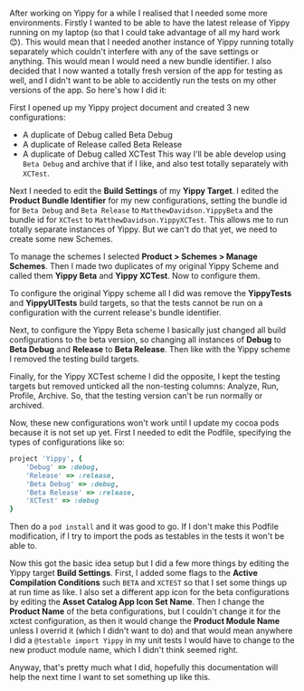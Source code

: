 After working on Yippy for a while I realised that I needed some more environments. Firstly I wanted to be able to have the latest release of Yippy running on my laptop (so that I could take advantage of all my hard work 😊). This would mean that I needed another instance of Yippy running totally separately which couldn't interfere with any of the save settings or anything. This would mean I would need a new bundle identifier. I also decided that I now wanted a totally fresh version of the app for testing as well, and I didn't want to be able to accidently run the tests on my other versions of the app. So here's how I did it:

First I opened up my Yippy project document and created 3 new configurations:
- A duplicate of Debug called Beta Debug
- A duplicate of Release called Beta Release
- A duplicate of Debug called XCTest
This way I'll be able develop using `Beta Debug` and archive that if I like, and also test totally separately with `XCTest`.

Next I needed to edit the **Build Settings** of my **Yippy Target**. I edited the **Product Bundle Identifier** for my new configurations, setting the bundle id for `Beta Debug` and `Beta Release` to `MatthewDavidson.YippyBeta` and the bundle id for `XCTest` to `MatthewDavidson.YippyXCTest`. This allows me to run totally separate instances of Yippy. But we can't do that yet, we need to create some new Schemes.

To manage the schemes I selected **Product > Schemes > Manage Schemes**. Then I made two duplicates of my original Yippy Scheme and called them **Yippy Beta** and **Yippy XCTest**. Now to configure them.

To configure the original Yippy scheme all I did was remove the **YippyTests** and **YippyUITests** build targets, so that the tests cannot be run on a configuration with the current release's bundle identifier.

Next, to configure the Yippy Beta scheme I basically just changed all build configurations to the beta version, so changing all instances of **Debug** to **Beta Debug** and **Release** to **Beta Release**. Then like with the Yippy scheme I removed the testing build targets.

Finally, for the Yippy XCTest scheme I did the opposite, I kept the testing targets but removed unticked all the non-testing columns: Analyze, Run, Profile, Archive. So, that the testing version can't be run normally or archived.

Now, these new configurations won't work until I update my cocoa pods because it is not set up yet. First I needed to edit the Podfile, specifying the types of configurations like so:
```ruby
project 'Yippy', {
    'Debug' => :debug,
    'Release' => :release,
    'Beta Debug' => :debug,
    'Beta Release' => :release,
    'XCTest' => :debug
}
```

Then do a `pod install` and it was good to go. If I don't make this Podfile modification, if I try to import the pods as testables in the tests it won't be able to.

Now this got the basic idea setup but I did a few more things by editing the Yippy target **Build Settings**. First, I added some flags to the **Active Compilation Conditions** such `BETA` and `XCTEST` so that I set some things up at run time as like. I also set a different app icon for the beta configurations by editing the **Asset Catalog App Icon Set Name**. Then I change the **Product Name** of the beta configurations, but I couldn't change it for the xctest configuration, as then it would change the **Product Module Name** unless I overrid it (which I didn't want to do) and that would mean anywhere I did a `@testable import Yippy` in my unit tests I would have to change to the new product module name, which I didn't think seemed right.

Anyway, that's pretty much what I did, hopefully this documentation will help the next time I want to set something up like this.
